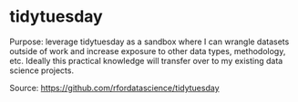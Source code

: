 # tidytuesday

Purpose: leverage tidytuesday as a sandbox where I can wrangle datasets outside of work and increase exposure to other data types, methodology, etc.  Ideally this practical knowledge will transfer over to my existing data science projects.

Source: https://github.com/rfordatascience/tidytuesday
